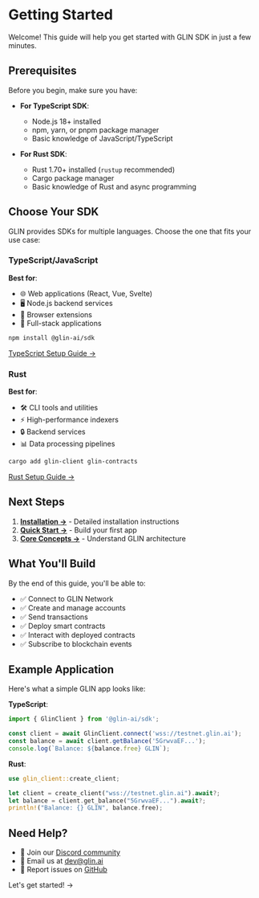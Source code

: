 # Getting Started

Welcome! This guide will help you get started with GLIN SDK in just a few minutes.

## Prerequisites

Before you begin, make sure you have:

- **For TypeScript SDK**:
  - Node.js 18+ installed
  - npm, yarn, or pnpm package manager
  - Basic knowledge of JavaScript/TypeScript

- **For Rust SDK**:
  - Rust 1.70+ installed (`rustup` recommended)
  - Cargo package manager
  - Basic knowledge of Rust and async programming

## Choose Your SDK

GLIN provides SDKs for multiple languages. Choose the one that fits your use case:

### TypeScript/JavaScript

**Best for**:
- 🌐 Web applications (React, Vue, Svelte)
- 🖥️ Node.js backend services
- 📱 Browser extensions
- 🔗 Full-stack applications

```bash
npm install @glin-ai/sdk
```

[TypeScript Setup Guide →](/docs/sdk/typescript/setup)

### Rust

**Best for**:
- 🛠️ CLI tools and utilities
- ⚡ High-performance indexers
- 🔒 Backend services
- 📊 Data processing pipelines

```bash
cargo add glin-client glin-contracts
```

[Rust Setup Guide →](/docs/sdk/rust/setup)

## Next Steps

1. **[Installation →](/docs/sdk/getting-started/installation)** - Detailed installation instructions
2. **[Quick Start →](/docs/sdk/getting-started/quickstart)** - Build your first app
3. **[Core Concepts →](/docs/sdk/core-concepts/architecture)** - Understand GLIN architecture

## What You'll Build

By the end of this guide, you'll be able to:

- ✅ Connect to GLIN Network
- ✅ Create and manage accounts
- ✅ Send transactions
- ✅ Deploy smart contracts
- ✅ Interact with deployed contracts
- ✅ Subscribe to blockchain events

## Example Application

Here's what a simple GLIN app looks like:

**TypeScript**:
```typescript
import { GlinClient } from '@glin-ai/sdk';

const client = await GlinClient.connect('wss://testnet.glin.ai');
const balance = await client.getBalance('5GrwvaEF...');
console.log(`Balance: ${balance.free} GLIN`);
```

**Rust**:
```rust
use glin_client::create_client;

let client = create_client("wss://testnet.glin.ai").await?;
let balance = client.get_balance("5GrwvaEF...").await?;
println!("Balance: {} GLIN", balance.free);
```

## Need Help?

- 💬 Join our [Discord community](https://discord.gg/glin-ai)
- 📧 Email us at [dev@glin.ai](mailto:dev@glin.ai)
- 🐛 Report issues on [GitHub](https://github.com/glin-ai)

Let's get started! →

